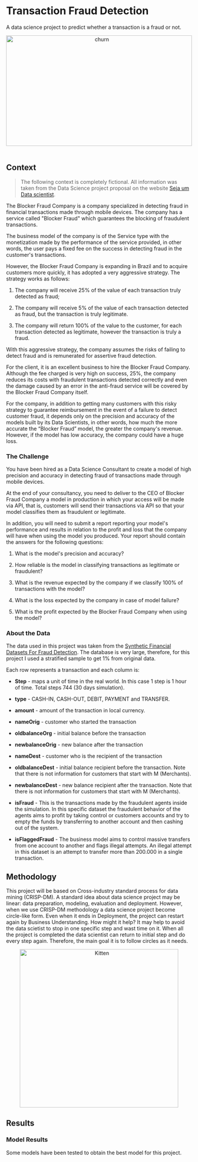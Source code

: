 # Transaction Fraud Detection

A data science project to predict whether a transaction is a fraud or not.

<div align="center">
    <img alt="churn" src="https://www.finance-monthly.com/Finance-Monthly/wp-content/uploads/2018/07/Fraud-Epidemic-Costs-%C2%A33.2-Trillion-Globally.jpg" width="100%" height="300">
</div>

<br>

## Context

> The following context is completely fictional. All information was taken from the Data Science project proposal on the website [Seja um Data scientist](https://sejaumdatascientist.com/crie-uma-solucao-para-fraudes-em-transacoes-financeiras-usando-machine-learning/).

The Blocker Fraud Company is a company specialized in detecting fraud in financial transactions made through mobile devices. The company has a service called "Blocker Fraud" which guarantees the blocking of fraudulent transactions.

The business model of the company is of the Service type with the monetization made by the performance of the service provided, in other words, the user pays a fixed fee on the success in detecting fraud in the customer's transactions.

However, the Blocker Fraud Company is expanding in Brazil and to acquire customers more quickly, it has adopted a very aggressive strategy. The strategy works as follows:

1. The company will receive 25% of the value of each transaction truly detected as fraud;

1. The company will receive 5% of the value of each transaction detected as fraud, but the transaction is truly legitimate.

1. The company will return 100% of the value to the customer, for each transaction detected as legitimate, however the transaction is truly a fraud.

With this aggressive strategy, the company assumes the risks of failing to detect fraud and is remunerated for assertive fraud detection.

For the client, it is an excellent business to hire the Blocker Fraud Company. Although the fee charged is very high on success, 25%, the company reduces its costs with fraudulent transactions detected correctly and even the damage caused by an error in the anti-fraud service will be covered by the Blocker Fraud Company itself.

For the company, in addition to getting many customers with this risky strategy to guarantee reimbursement in the event of a failure to detect customer fraud, it depends only on the precision and accuracy of the models built by its Data Scientists, in other words, how much the more accurate the “Blocker Fraud” model, the greater the company's revenue. However, if the model has low accuracy, the company could have a huge loss.

### The Challenge

You have been hired as a Data Science Consultant to create a model of high precision and accuracy in detecting fraud of transactions made through mobile devices.

At the end of your consultancy, you need to deliver to the CEO of Blocker Fraud Company a model in production in which your access will be made via API, that is, customers will send their transactions via API so that your model classifies them as fraudulent or legitimate.

In addition, you will need to submit a report reporting your model's performance and results in relation to the profit and loss that the company will have when using the model you produced. Your report should contain the answers for the following questions:

1. What is the model's precision and accuracy?

1. How reliable is the model in classifying transactions as legitimate or fraudulent?

1. What is the revenue expected by the company if we classify 100% of transactions with the model?

1. What is the loss expected by the company in case of model failure?

1. What is the profit expected by the Blocker Fraud Company when using the model?

### About the Data

The data used in this project was taken from the [Synthetic Financial Datasets For Fraud Detection](https://www.kaggle.com/ntnu-testimon/paysim1). The database is very large, therefore, for this project I used a stratified sample to get 1% from original data.

Each row represents a transaction and each column is:

* **Step** - maps a unit of time in the real world. In this case 1 step is 1 hour of time. Total steps 744 (30 days simulation).

* **type** - CASH-IN, CASH-OUT, DEBIT, PAYMENT and TRANSFER.

* **amount** -
amount of the transaction in local currency.

* **nameOrig** - customer who started the transaction

* **oldbalanceOrg** - initial balance before the transaction

* **newbalanceOrig** - new balance after the transaction

* **nameDest** - customer who is the recipient of the transaction

* **oldbalanceDest** - initial balance recipient before the transaction. Note that there is not information for customers that start with M (Merchants).

* **newbalanceDest** - new balance recipient after the transaction. Note that there is not information for customers that start with M (Merchants).

* **isFraud** - This is the transactions made by the fraudulent agents inside the simulation. In this specific dataset the fraudulent behavior of the agents aims to profit by taking control or customers accounts and try to empty the funds by transferring to another account and then cashing out of the system.

* **isFlaggedFraud** - The business model aims to control massive transfers from one account to another and flags illegal attempts. An illegal attempt in this dataset is an attempt to transfer more than 200.000 in a single transaction.

## Methodology

This project will be based on Cross-industry standard process for data mining (CRISP-DM). A standard idea about data science project may be linear: data preparation, modeling, evaluation and deployment. However, when we use CRISP-DM methodology a data science project become circle-like form. Even when it ends in Deployment, the project can restart again by Business Understanding. How might it help? It may help to avoid the data scietist to stop in one specific step and wast time on it. When all the project is completed the data scientist can return to initial step and do every step again. Therefore, the main goal it is to follow circles as it needs.

<div align="center">
    <img src="https://upload.wikimedia.org/wikipedia/commons/b/b9/CRISP-DM_Process_Diagram.png" alt="Kitten" title="A cute kitten" width="430" height="430" />
</div>

## Results

### Model Results

Some models have been tested to obtain the best model for this project. 